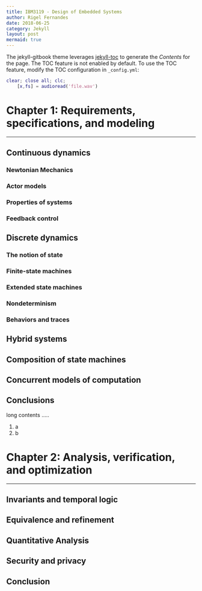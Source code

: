 ```yaml
---
title: IBM3119 - Design of Embedded Systems
author: Rigel Fernandes
date: 2018-06-25
category: Jekyll
layout: post
mermaid: true
---
```


The jekyll-gitbook theme leverages [jekyll-toc][1] to generate the *Contents* for the page.
The TOC feature is not enabled by default. To use the TOC feature, modify the TOC
configuration in `_config.yml`:

```Matlab
clear; close all; clc;
    [x,fs] = audioread('file.wav')
```

# Chapter 1: Requirements, specifications, and modeling
-------------

## Continuous dynamics

### Newtonian Mechanics

### Actor models

### Properties of systems

### Feedback control

## Discrete dynamics

### The notion of state

### Finite-state machines

### Extended state machines

### Nondeterminism

### Behaviors and traces

## Hybrid systems

## Composition of state machines

## Concurrent models of computation

## Conclusions

long contents .....

1. a
2. b

# Chapter 2: Analysis, verification, and optimization
-------------

## Invariants and temporal logic

## Equivalence and refinement

## Quantitative Analysis

## Security and privacy

## Conclusion

[1]: https://github.com/allejo/jekyll-toc
